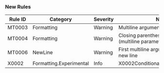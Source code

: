### New Rules

Rule ID | Category  | Severity | Notes
--------|-----------|----------|--------------------
MT0003  | Formatting| Warning  | Multiline argument list indentation
MT0004  | Formatting| Warning  | Closing parenthesis on new line (multiline parameter list)
MT0006  | NewLine   | Warning  | First multiline argument must start on new line
X0002   | Formatting.Experimental | Info | X0002ConditionalCloseParenAnalyzer
